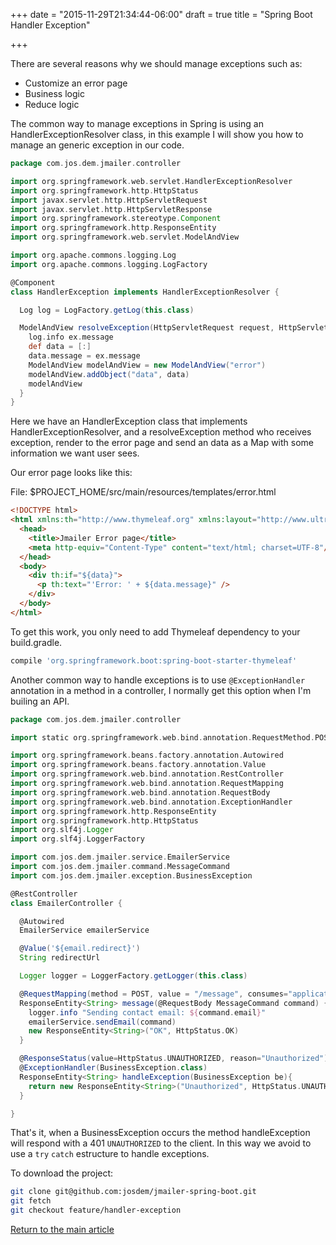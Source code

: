 +++
date = "2015-11-29T21:34:44-06:00"
draft = true
title = "Spring Boot Handler Exception"

+++

There are several reasons why we should manage exceptions such as:

* Customize an error page
* Business logic
* Reduce logic

The common way to manage exceptions in Spring is using an HandlerExceptionResolver class, in this example I will show you how to manage an generic exception in our code.

```groovy
package com.jos.dem.jmailer.controller

import org.springframework.web.servlet.HandlerExceptionResolver
import org.springframework.http.HttpStatus
import javax.servlet.http.HttpServletRequest
import javax.servlet.http.HttpServletResponse
import org.springframework.stereotype.Component
import org.springframework.http.ResponseEntity
import org.springframework.web.servlet.ModelAndView

import org.apache.commons.logging.Log
import org.apache.commons.logging.LogFactory

@Component
class HandlerException implements HandlerExceptionResolver {

  Log log = LogFactory.getLog(this.class)

  ModelAndView resolveException(HttpServletRequest request, HttpServletResponse response, Object handler, Exception ex){
    log.info ex.message
    def data = [:]
    data.message = ex.message
    ModelAndView modelAndView = new ModelAndView("error")
    modelAndView.addObject("data", data)
    modelAndView
  }
}
```

Here we have an HandlerException class that implements HandlerExceptionResolver, and a resolveException method who receives exception, render to the error page and send an data as a Map with some information we want user sees.

Our error page looks like this:

File: $PROJECT_HOME/src/main/resources/templates/error.html

```html
<!DOCTYPE html>
<html xmlns:th="http://www.thymeleaf.org" xmlns:layout="http://www.ultraq.net.nz/web/thymeleaf/layout">
  <head>
    <title>Jmailer Error page</title>
    <meta http-equiv="Content-Type" content="text/html; charset=UTF-8"/>
  </head>
  <body>
    <div th:if="${data}">
      <p th:text="'Error: ' + ${data.message}" />
    </div>
  </body>
</html>
```

To get this work, you only need to add Thymeleaf dependency to your build.gradle.

```groovy
compile 'org.springframework.boot:spring-boot-starter-thymeleaf'
```

Another common way to handle exceptions is to use `@ExceptionHandler` annotation in a method in a controller, I normally get this option when I'm builing an API.

```groovy
package com.jos.dem.jmailer.controller

import static org.springframework.web.bind.annotation.RequestMethod.POST

import org.springframework.beans.factory.annotation.Autowired
import org.springframework.beans.factory.annotation.Value
import org.springframework.web.bind.annotation.RestController
import org.springframework.web.bind.annotation.RequestMapping
import org.springframework.web.bind.annotation.RequestBody
import org.springframework.web.bind.annotation.ExceptionHandler
import org.springframework.http.ResponseEntity
import org.springframework.http.HttpStatus
import org.slf4j.Logger
import org.slf4j.LoggerFactory

import com.jos.dem.jmailer.service.EmailerService
import com.jos.dem.jmailer.command.MessageCommand
import com.jos.dem.jmailer.exception.BusinessException

@RestController
class EmailerController {

  @Autowired
  EmailerService emailerService

  @Value('${email.redirect}')
  String redirectUrl

  Logger logger = LoggerFactory.getLogger(this.class)

  @RequestMapping(method = POST, value = "/message", consumes="application/json")
  ResponseEntity<String> message(@RequestBody MessageCommand command) {
    logger.info "Sending contact email: ${command.email}"
    emailerService.sendEmail(command)
    new ResponseEntity<String>("OK", HttpStatus.OK)
  }

  @ResponseStatus(value=HttpStatus.UNAUTHORIZED, reason="Unauthorized")
  @ExceptionHandler(BusinessException.class)
  ResponseEntity<String> handleException(BusinessException be){
    return new ResponseEntity<String>("Unauthorized", HttpStatus.UNAUTHORIZED)
  }

}

```

That's it, when a BusinessException occurs the method handleException will respond with a 401 `UNAUTHORIZED` to the client. In this way we avoid to use a `try` `catch` estructure to handle exceptions.

To download the project:

```bash
git clone git@github.com:josdem/jmailer-spring-boot.git
git fetch
git checkout feature/handler-exception
```

[Return to the main article](/techtalk/spring)
